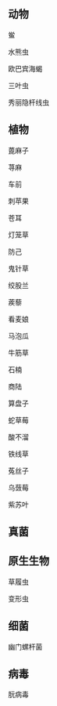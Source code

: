 ## 动物

鲎

水熊虫

欧巴宾海蝎

三叶虫 

秀丽隐杆线虫

## 植物

蓖麻子

荨麻

车前 

刺苹果 

苍耳 

灯笼草

防己

鬼针草

绞股兰 

蒺藜

看麦娘

马泡瓜

牛筋草

石楠 

商陆 

算盘子 

蛇草莓 

酸不溜 

铁线草 

菟丝子

乌蔹莓

紫苏叶

## 真菌

## 原生生物

草履虫 

变形虫

## 细菌

幽门螺杆菌

## 病毒

朊病毒
